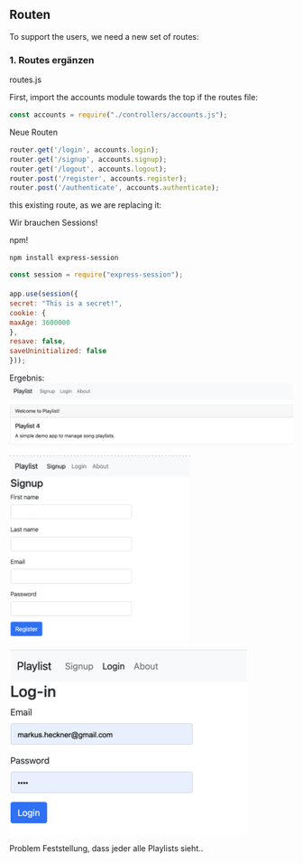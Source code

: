 ## Routen

To support the users, we need a new set of routes: 

### 1. Routes ergänzen

routes.js

First, import the accounts module towards the top if the routes file:
~~~ js
const accounts = require("./controllers/accounts.js");
~~~




Neue Routen
~~~ js
router.get('/login', accounts.login);
router.get('/signup', accounts.signup);
router.get('/logout', accounts.logout);
router.post('/register', accounts.register);
router.post('/authenticate', accounts.authenticate);
~~~
this existing route, as we are replacing it:

Wir brauchen Sessions!

npm!
~~~shell
npm install express-session 
~~~

~~~ js
const session = require("express-session");

app.use(session({
secret: "This is a secret!",
cookie: {
maxAge: 3600000
},
resave: false,
saveUninitialized: false
})); 
~~~
Ergebnis:
![img.png](img/img.png)

![img_1.png](img/img_1.png)

![img_2.png](img/img_2.png)

Problem Feststellung, dass jeder alle Playlists sieht..


